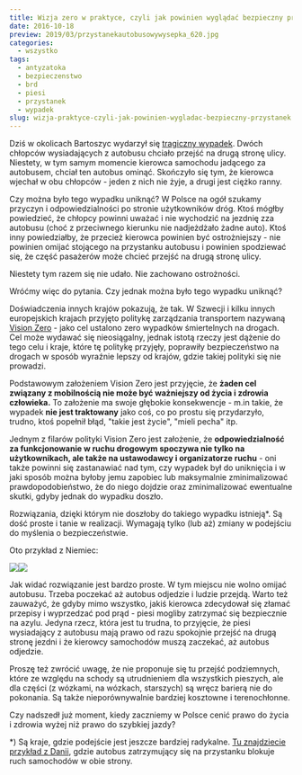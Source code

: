 ```yaml
---
title: Wizja zero w praktyce, czyli jak powinien wyglądać bezpieczny przystanek
date: 2016-10-18
preview: 2019/03/przystanekautobusowywysepka_620.jpg
categories:
  - wszystko
tags:
  - antyzatoka
  - bezpieczenstwo
  - brd
  - piesi
  - przystanek
  - wypadek
slug: wizja-praktyce-czyli-jak-powinien-wygladac-bezpieczny-przystanek
---
```


Dziś w okolicach Bartoszyc wydarzył się [tragiczny wypadek](http://wiadomosci.gazeta.pl/wiadomosci/7,114883,20854021,kierowca-mercedesa-potracil-16-latkow-gdy-ci-wysiedli-a-autobusu.html#BoxNewsImg). Dwóch chłopców wysiadających z autobusu chciało przejść na drugą stronę ulicy. Niestety, w tym samym momencie kierowca samochodu jadącego za autobusem, chciał ten autobus ominąć. Skończyło się tym, że kierowca wjechał w obu chłopców - jeden z nich nie żyje, a drugi jest ciężko ranny.

Czy można było tego wypadku uniknąć? W Polsce na ogół szukamy przyczyn i odpowiedzialności po stronie użytkowników dróg. Ktoś mógłby powiedzieć, że chłopcy powinni uważać i nie wychodzić na jezdnię zza autobusu (choć z przeciwnego kierunku nie nadjeżdżało żadne auto). Ktoś inny powiedziałby, że przecież kierowca powinien być ostrożniejszy - nie powinien omijać stojącego na przystanku autobusu i powinien spodziewać się, że część pasażerów może chcieć przejść na drugą stronę ulicy.

Niestety tym razem się nie udało. Nie zachowano ostrożności.

Wróćmy więc do pytania. Czy jednak można było tego wypadku uniknąć?

Doświadczenia innych krajów pokazują, że tak. W Szwecji i kilku innych europejskich krajach przyjęto politykę zarządzania transportem nazywaną [Vision Zero](https://en.wikipedia.org/wiki/Vision_Zero) - jako cel ustalono zero wypadków śmiertelnych na drogach. Cel może wydawać się nieosiągalny, jednak istotą rzeczy jest dążenie do tego celu i kraje, które tę politykę przyjęły, poprawiły bezpieczeństwo na drogach w sposób wyraźnie lepszy od krajów, gdzie takiej polityki się nie prowadzi.

Podstawowym założeniem Vision Zero jest przyjęcie, że **żaden cel związany z mobilnością nie może być ważniejszy od życia i zdrowia człowieka.** To założenie ma swoje głębokie konsekwencje - m.in takie, że wypadek **nie jest traktowany** jako coś, co po prostu się przydarzyło, trudno, ktoś popełnił błąd, "takie jest życie", "mieli pecha" itp.

Jednym z filarów polityki Vision Zero jest założenie, że **odpowiedzialność za funkcjonowanie w ruchu drogowym spoczywa nie tylko na użytkownikach, ale także na ustawodawcy i organizatorze ruchu** - oni także powinni się zastanawiać nad tym, czy wypadek był do uniknięcia i w jaki sposób można byłoby jemu zapobiec lub maksymalnie zminimalizować prawdopodobieństwo, że do niego dojdzie oraz zminimalizować ewentualne skutki, gdyby jednak do wypadku doszło.

Rozwiązania, dzięki którym nie doszłoby do takiego wypadku istnieją\*. Są dość proste i tanie w realizacji. Wymagają tylko (lub aż) zmiany w podejściu do myślenia o bezpieczeństwie.

Oto przykład z Niemiec:

![](resources/PrzystanekAutobusowyWysepka_620.jpg)![](https://strefapiesza.files.wordpress.com/2019/03/przystanekautobusowywysepka_620.jpg)

Jak widać rozwiązanie jest bardzo proste. W tym miejscu nie wolno omijać autobusu. Trzeba poczekać aż autobus odjedzie i ludzie przejdą. Warto też zauważyć, że gdyby mimo wszystko, jakiś kierowca zdecydował się złamać przepisy i wyprzedzać pod prąd - piesi mogliby zatrzymać się bezpiecznie na azylu. Jedyna rzecz, która jest tu trudna, to przyjęcie, że piesi wysiadający z autobusu mają prawo od razu spokojnie przejść na drugą stronę jezdni i że kierowcy samochodów muszą zaczekać, aż autobus odjedzie.

Proszę też zwrócić uwagę, że nie proponuje się tu przejść podziemnych, które ze względu na schody są utrudnieniem dla wszystkich pieszych, ale dla części (z wózkami, na wózkach, starszych) są wręcz barierą nie do pokonania. Są także nieporównywalnie bardziej kosztowne i terenochłonne.

Czy nadszedł już moment, kiedy zaczniemy w Polsce cenić prawo do życia i zdrowia wyżej niż prawo do szybkiej jazdy?

\*) Są kraje, gdzie podejście jest jeszcze bardziej radykalne. [Tu znajdziecie przykład z Danii](http://www.zm.org.pl/?a=zwezenia-089&img=1), gdzie autobus zatrzymujący się na przystanku blokuje ruch samochodów w obie strony.
